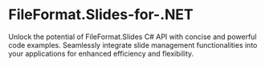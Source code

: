 # FileFormat.Slides-for-.NET
Unlock the potential of FileFormat.Slides C# API with concise and powerful code examples. Seamlessly integrate slide management functionalities into your applications for enhanced efficiency and flexibility.
